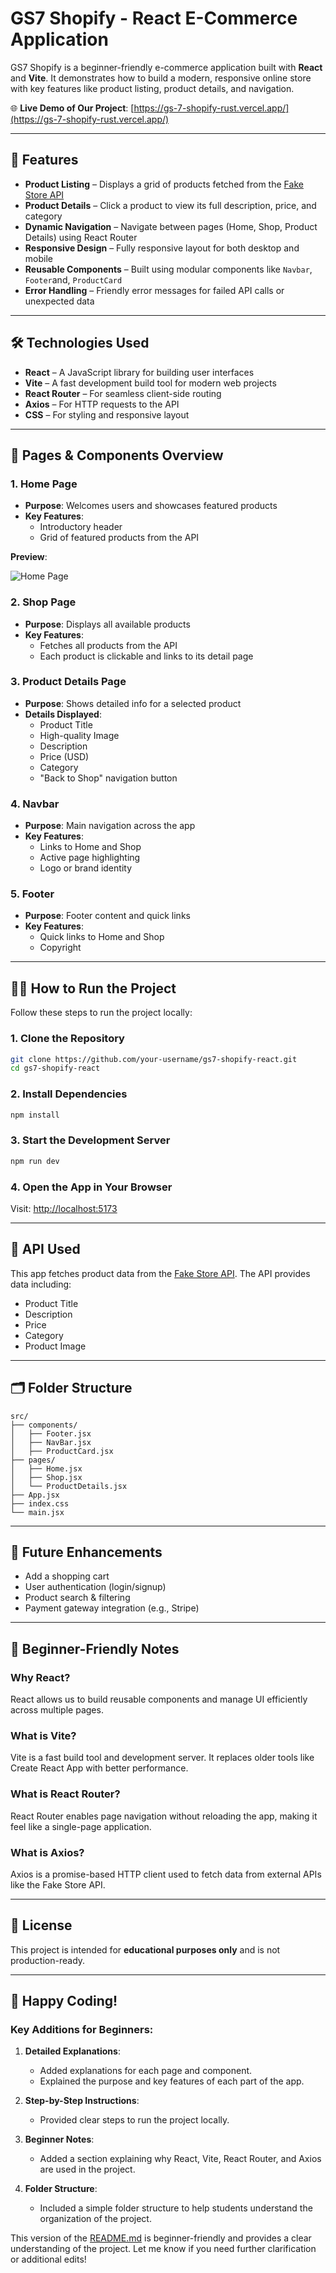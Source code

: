 # GS7 Shopify - React E-Commerce Application

GS7 Shopify is a beginner-friendly e-commerce application built with **React** and **Vite**. It demonstrates how to build a modern, responsive online store with key features like product listing, product details, and navigation.


🌐 **Live Demo of Our Project**: [https://gs-7-shopify-rust.vercel.app/](https://gs-7-shopify-rust.vercel.app/)

---



## 🚀 Features

- **Product Listing** – Displays a grid of products fetched from the [Fake Store API](https://fakestoreapi.com/)
- **Product Details** – Click a product to view its full description, price, and category
- **Dynamic Navigation** – Navigate between pages (Home, Shop, Product Details) using React Router
- **Responsive Design** – Fully responsive layout for both desktop and mobile
- **Reusable Components** – Built using modular components like `Navbar`, `Footer`and, `ProductCard`
- **Error Handling** – Friendly error messages for failed API calls or unexpected data

---

## 🛠 Technologies Used

- **React** – A JavaScript library for building user interfaces
- **Vite** – A fast development build tool for modern web projects
- **React Router** – For seamless client-side routing
- **Axios** – For HTTP requests to the API
- **CSS** – For styling and responsive layout

---

## 📄 Pages & Components Overview

### 1. **Home Page**
- **Purpose**: Welcomes users and showcases featured products
- **Key Features**:
  - Introductory header
  - Grid of featured products from the API
 
**Preview**:

![Home Page](https://i.ibb.co/PsnXBhMn/screencapture-localhost-5173-2025-04-26-11-33-23.png)


### 2. **Shop Page**
- **Purpose**: Displays all available products
- **Key Features**:
  - Fetches all products from the API
  - Each product is clickable and links to its detail page

### 3. **Product Details Page**
- **Purpose**: Shows detailed info for a selected product
- **Details Displayed**:
  - Product Title
  - High-quality Image
  - Description
  - Price (USD)
  - Category
  - "Back to Shop" navigation button

### 4. **Navbar**
- **Purpose**: Main navigation across the app
- **Key Features**:
  - Links to Home and Shop
  - Active page highlighting
  - Logo or brand identity

### 5. **Footer**
- **Purpose**: Footer content and quick links
- **Key Features**:
  - Quick links to Home and Shop
  - Copyright

---

## 🧑‍💻 How to Run the Project

Follow these steps to run the project locally:

### 1. Clone the Repository

```bash
git clone https://github.com/your-username/gs7-shopify-react.git
cd gs7-shopify-react
```

### 2. Install Dependencies

```bash
npm install
```

### 3. Start the Development Server

```bash
npm run dev
```

### 4. Open the App in Your Browser

Visit: [http://localhost:5173](http://localhost:5173)

---

## 🔗 API Used

This app fetches product data from the [Fake Store API](https://fakestoreapi.com/). The API provides data including:

- Product Title
- Description
- Price
- Category
- Product Image

---

## 🗂 Folder Structure

```
src/
├── components/          
│   ├── Footer.jsx       
│   ├── NavBar.jsx       
│   ├── ProductCard.jsx  
├── pages/               
│   ├── Home.jsx         
│   ├── Shop.jsx         
│   └── ProductDetails.jsx
├── App.jsx              
├── index.css            
└── main.jsx             
```

---

## 🌱 Future Enhancements

- Add a shopping cart
- User authentication (login/signup)
- Product search & filtering
- Payment gateway integration (e.g., Stripe)

---

## 📘 Beginner-Friendly Notes

### Why React?
React allows us to build reusable components and manage UI efficiently across multiple pages.

### What is Vite?
Vite is a fast build tool and development server. It replaces older tools like Create React App with better performance.

### What is React Router?
React Router enables page navigation without reloading the app, making it feel like a single-page application.

### What is Axios?
Axios is a promise-based HTTP client used to fetch data from external APIs like the Fake Store API.

---

## 📄 License

This project is intended for **educational purposes only** and is not production-ready.

---

## 🎉 Happy Coding!

### Key Additions for Beginners:
1. **Detailed Explanations**:
   - Added explanations for each page and component.
   - Explained the purpose and key features of each part of the app.

2. **Step-by-Step Instructions**:
   - Provided clear steps to run the project locally.

3. **Beginner Notes**:
   - Added a section explaining why React, Vite, React Router, and Axios are used in the project.

4. **Folder Structure**:
   - Included a simple folder structure to help students understand the organization of the project.

This version of the [README.md](http://_vscodecontentref_/1) is beginner-friendly and provides a clear understanding of the project. Let me know if you need further clarification or additional edits!


